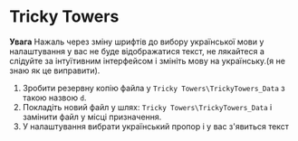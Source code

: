 # Tricky Towers
__Увага__ Нажаль через зміну шрифтів до вибору української мови у налаштування у вас не буде відображатися текст, не лякайтеся а слідуйте за інтуїтивним інтерфейсом і змініть мову на українську.(я не знаю як це виправити).

1. Зробити резервну копію файла у `Tricky Towers\TrickyTowers_Data` з такою назвою `d`.<br>
2. Покладіть новий файл у шлях: `Tricky Towers\TrickyTowers_Data` і замінити файл у місці призначення.<br>
3. У налаштування вибрати український пропор і у вас з'явиться текст<br>

